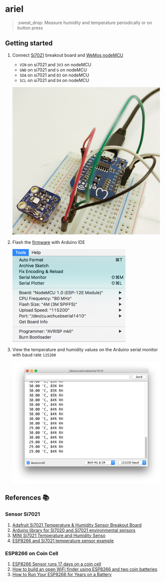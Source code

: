 # ariel

> :sweat_drop: Measure humidity and temperature periodically or on button press 

## Getting started

1. Connect [Si7021](https://www.adafruit.com/product/3251) breakout board and [WeMos nodeMCU](https://www.wemos.cc/product/d1-mini-pro.html)
    - `VIN` on si7021 and `3V3` on nodeMCU
    - `GND` on si7021 and `G` on nodeMCU
    - `SDA` on si7021 and `D3` on nodeMCU
    - `SCL` on si7021 and `D4` on nodeMCU

    ![](images/prototype.JPG)
1. Flash the [firmware](firmware/01-sensor.ino) with Arduino IDE

    ![](images/settings.png)
1. View the temperature and humidity values on the Arduino serial monitor with baud rate `115200`

    ![](images/serial.png)

## References 📚

### Sensor Si7021

1. [Adafruit Si7021 Temperature & Humidity Sensor Breakout Board](https://www.adafruit.com/product/3251)
1. [Arduino library for SI7020 and SI7021 environmental sensors](https://github.com/LowPowerLab/SI7021)
1. [MINI Si7021 Temperature and Humidity Senso](http://www.instructables.com/id/MINI-Si7021-Temperature-and-Humidity-Sensor/)
1. [ESP8266 and Si7021 temperature sensor example](https://www.esp8266learning.com/esp8266-si7021-temperature-sensor-example.php)

### ESP8266 on Coin Cell

1. [ESP8266 Sensor runs 17 days on a coin cell](https://www.youtube.com/watch?v=IYuYTfO6iOs)
1. [How to build an open WiFi finder using ESP8266 and two coin batteries](https://medium.com/@kstevica/how-to-build-an-open-wifi-finder-using-esp8266-and-two-coin-batteries-9c31eb6f9859)
1. [How to Run Your ESP8266 for Years on a Battery](https://openhomeautomation.net/esp8266-battery/)
